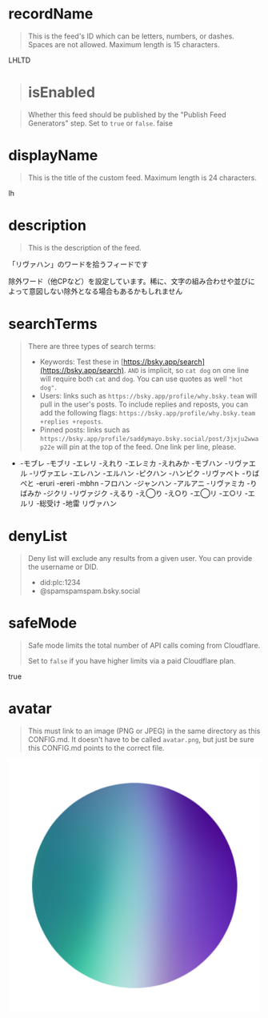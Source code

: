
# recordName

> This is the feed's ID which can be letters, numbers, or dashes. Spaces are not allowed. Maximum length is 15 characters.

LHLTD

> # isEnabled

> Whether this feed should be published by the "Publish Feed Generators" step. Set to `true` or `false`.
> faise

# displayName

> This is the title of the custom feed. Maximum length is 24 characters.

lh

# description

> This is the description of the feed.

「リヴァハン」のワードを拾うフィードです

除外ワード（他CPなど）を設定しています。稀に、文字の組み合わせや並びによって意図しない除外となる場合もあるかもしれません


# searchTerms

> There are three types of search terms:
>
> - Keywords: Test these in [https://bsky.app/search](https://bsky.app/search). `AND` is implicit, so `cat dog` on one line will require both `cat` and `dog`. You can use quotes as well `"hot dog"`.
> - Users: links such as `https://bsky.app/profile/why.bsky.team` will pull in the user's posts. To include replies and reposts, you can add the following flags: `https://bsky.app/profile/why.bsky.team +replies +reposts`.
> - Pinned posts: links such as `https://bsky.app/profile/saddymayo.bsky.social/post/3jxju2wwap22e` will pin at the top of the feed. One link per line, please.

- -モブレ -モブリ -エレリ -えれり -エレミカ -えれみか -モブハン -リヴァエル -リヴァエレ -エレハン -エルハン -ピクハン -ハンピク -リヴァペト -りばぺと -eruri -ereri -mbhn -フロハン -ジャンハン -アルアニ -リヴァミカ -りばみか -ジクリ -リヴァジク -えるり -え◯り -え○り -エ◯リ -エ○リ -エルリ -総受け -地雷 リヴァハン

# denyList

> Deny list will exclude any results from a given user. You can provide the username or DID.
>
> - did:plc:1234
> - @spamspamspam.bsky.social

# safeMode

> Safe mode limits the total number of API calls coming from Cloudflare.
>
> Set to `false` if you have higher limits via a paid Cloudflare plan.

true

# avatar

> This must link to an image (PNG or JPEG) in the same directory as this CONFIG.md. It doesn't have to be called `avatar.png`, but just be sure this CONFIG.md points to the correct file.
>
![](avatar.png)
